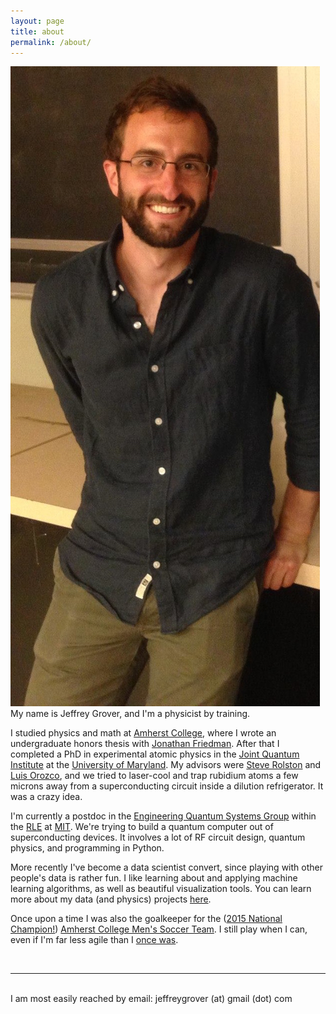 ```yaml
---
layout: page
title: about
permalink: /about/
---
```


<img class="col one right" src="/img/Jeff.jpg">

<br/>
My name is Jeffrey Grover, and I'm a physicist by training.

I studied physics and math at <a href="https://www.amherst.edu" target="_blank">Amherst College</a>, where I wrote an undergraduate honors thesis with <a href="https://www.amherst.edu/~jrfriedman" target="_blank">Jonathan Friedman</a>. 
After that I completed a PhD in experimental atomic physics in the <a href="http://jqi.umd.edu/" target="_blank">Joint Quantum Institute</a> at the <a href="http://umdphysics.umd.edu/" target="_blank">University of Maryland</a>. 
My advisors were <a href="http://groups.jqi.umd.edu/rolston/" target="_blank">Steve Rolston</a> and <a href="http://www.physics.umd.edu/rgroups/amo/orozco/" target="_blank">Luis Orozco</a>, and we tried to laser-cool and trap rubidium atoms a few microns away from a superconducting circuit inside a dilution refrigerator. It was a crazy idea.

I'm currently a postdoc in the <a href="http://equs.mit.edu/" target="_blank">Engineering Quantum Systems Group</a> within the <a href="http://www.rle.mit.edu/" target="_blank">RLE</a> at <a href="http://web.mit.edu/" target="_blank">MIT</a>.
We're trying to build a quantum computer out of superconducting devices.
It involves a lot of RF circuit design, quantum physics, and programming in Python.

More recently I've become a data scientist convert, since playing with other people's data is rather fun.
I like learning about and applying machine learning algorithms, as well as beautiful visualization tools.
You can learn more about my data (and physics) projects <a href="">here</a>.

Once upon a time I was also the goalkeeper for the (<a href="http://www.ncaa.com/news/soccer-men/article/2015-12-05/diii-mens-soccer-amherst-comes-behind-win-first-title-school" target="_blank">2015 National Champion!</a>) <a href="http://athletics.amherst.edu/sports/msoc/index" target="_blank">Amherst College Men's Soccer Team</a>.
I still play when I can, even if I'm far less agile than I <a href="https://www.youtube.com/watch?v=CtWODs15Ts0" target="_blank">once was</a>.

<br/>
<hr/>
<br/>
<span class="contacticon center">
	<a href="mailto:jeffreygrover@gmail.com"><i class="fa fa-envelope-square"></i></a>
	<a href="https://www.linkedin.com/in/jeffreyagrover" target="_blank"><i class="fa fa-linkedin-square"></i></a>
	<a href="https://scholar.google.com/citations?user=igewch8AAAAJ&hl=en" target="_blank"><i class="ai ai-google-scholar-square"></i></a>
	<a href="https://twitter.com/jeffreygrover" target="_blank"><i class="fa fa-twitter-square"></i></a>
	<a href="https://github.com/jeffreygrover" target="_blank"><i class="fa fa-github-square"></i></a>
</span>

<div class="col three caption">
	I am most easily reached by email: jeffreygrover (at) gmail (dot) com
</div>

